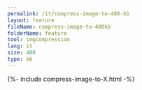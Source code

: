 ```yaml
---
permalink: /it/compress-image-to-480-kb
layout: feature
fileName: compress-image-to-480kb
folderName: feature
tool: imgcompression
lang: it
size: 480
type: kb
---
```


{%- include compress-image-to-X.html -%}
